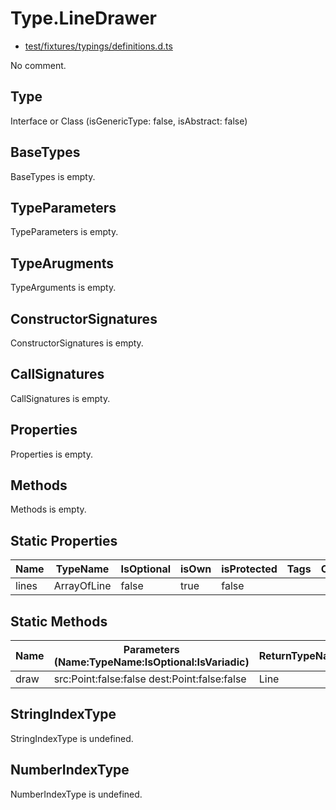 # Type.LineDrawer

* [test/fixtures/typings/definitions.d.ts](/test/fixtures/typings/definitions.d.ts#L63)

No comment.

## Type

Interface or Class (isGenericType: false, isAbstract: false)

## BaseTypes

BaseTypes is empty.

## TypeParameters

TypeParameters is empty.

## TypeArugments

TypeArguments is empty.

## ConstructorSignatures

ConstructorSignatures is empty.

## CallSignatures

CallSignatures is empty.

## Properties

Properties is empty.

## Methods

Methods is empty.

## Static Properties

Name|TypeName|IsOptional|isOwn|isProtected|Tags|Comment
---|---|---|---|---|---|---
lines|ArrayOfLine|false|true|false||

## Static Methods

Name|Parameters (Name:TypeName:IsOptional:IsVariadic)|ReturnTypeName|IsOptional|isOwn|isProtected|isAbstract|Comment
---|---|---|---|---|---|---|---
draw|src:Point:false:false dest:Point:false:false |Line|false|true|false|false| 

## StringIndexType

StringIndexType is undefined.

## NumberIndexType

NumberIndexType is undefined.
